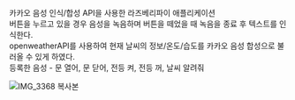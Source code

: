 카카오 음성 인식/합성 API을 사용한 라즈베리파이 애플리케이션 <br />
버튼을 누르고 있을 경우 음성을 녹음하며 버튼을 떼었을 때 녹음을 종료 후 텍스트를 인식한다. <br />
openweatherAPI를 사용하여 현재 날씨의 정보/온도/습도를 카카오 음성 합성으로 불러올 수 있게 하였다. <br />
등록한 음성 - 문 열어, 문 닫어, 전등 켜, 전등 꺼, 날씨 알려줘

![IMG_3368 복사본](https://user-images.githubusercontent.com/70462939/162621143-03c3bcc3-589d-477f-bf4e-00d46872af39.jpeg)
